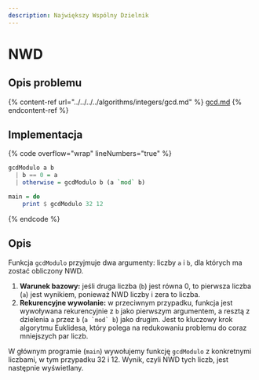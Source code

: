 ```yaml
---
description: Największy Wspólny Dzielnik
---
```


# NWD

## Opis problemu

{% content-ref url="../../../../algorithms/integers/gcd.md" %}
[gcd.md](../../../../algorithms/integers/gcd.md)
{% endcontent-ref %}

## Implementacja

{% code overflow="wrap" lineNumbers="true" %}
```haskell
gcdModulo a b
  | b == 0 = a
  | otherwise = gcdModulo b (a `mod` b)

main = do
    print $ gcdModulo 32 12
```
{% endcode %}

## Opis

Funkcja `gcdModulo` przyjmuje dwa argumenty: liczby `a` i `b`, dla których ma zostać obliczony NWD.

1. **Warunek bazowy:** jeśli druga liczba (`b`) jest równa 0, to pierwsza liczba (`a`) jest wynikiem, ponieważ NWD liczby i zera to liczba.
2. **Rekurencyjne wywołanie:** w przeciwnym przypadku, funkcja jest wywoływana rekurencyjnie z `b` jako pierwszym argumentem, a resztą z dzielenia `a` przez `b` (``a `mod` b``) jako drugim. Jest to kluczowy krok algorytmu Euklidesa, który polega na redukowaniu problemu do coraz mniejszych par liczb.

W głównym programie (`main`) wywołujemy funkcję `gcdModulo` z konkretnymi liczbami, w tym przypadku 32 i 12. Wynik, czyli NWD tych liczb, jest następnie wyświetlany.
